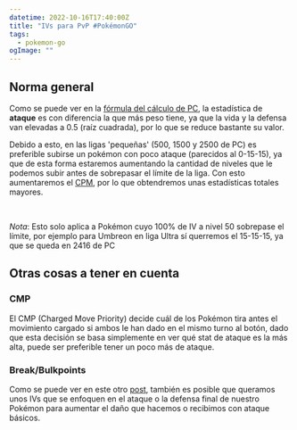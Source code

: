 ```yaml
---
datetime: 2022-10-16T17:40:00Z
title: "IVs para PvP #PokémonGO"
tags:
  - pokemon-go
ogImage: ""
---
```


## Norma general
Como se puede ver en la [fórmula del cálculo de PC](/posts/pokemon-stat-mechanics.html#c%C3%A1lculo-del-pc-de-un-pok%C3%A9mon), la estadística de **ataque** es con diferencia la que más peso tiene, ya que la vida y la defensa van elevadas a 0.5 (raíz cuadrada), por lo que se reduce bastante su valor.

Debido a esto, en las ligas 'pequeñas' (500, 1500 y 2500 de PC) es preferible subirse un pokémon con poco ataque (parecidos al 0-15-15), ya que de esta forma estaremos aumentando la cantidad de niveles que le podemos subir antes de sobrepasar el límite de la liga. Con esto aumentaremos el [CPM](https://elpekenin.dev/posts/pokemon-stat-mechanics.html#c%C3%A1lculo-de-estad%C3%ADsticas-reales), por lo que obtendremos unas estadísticas totales mayores.

<br />

*Nota*: Esto solo aplica a Pokémon cuyo 100% de IV a nivel 50 sobrepase el límite, por ejemplo para Umbreon en liga Ultra sí querremos el 15-15-15, ya que se queda en 2416 de PC

## Otras cosas a tener en cuenta
### CMP
El CMP (Charged Move Priority) decide cuál de los Pokémon tira antes el movimiento cargado si ambos le han dado en el mismo turno al botón, dado que esta decisión se basa simplemente en ver qué stat de ataque es la más alta, puede ser preferible tener un poco más de ataque.


### Break/Bulkpoints
Como se puede ver en este otro [post](/posts/pokemon-damage-mechanics.html#breakpointsbulkpoints), también es posible que queramos unos IVs que se enfoquen en el ataque o la defensa final de nuestro Pokémon para aumentar el daño que hacemos o recibimos con ataque básicos.